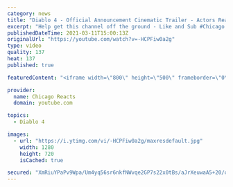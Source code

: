 ```yaml
---
category: news
title: "Diablo 4 - Official Announcement Cinematic Trailer - Actors React"
excerpt: "Help get this channel off the ground - Like and Sub #Chicago #Blind #React."
publishedDateTime: 2021-03-11T15:00:13Z
originalUrl: "https://youtube.com/watch?v=-HCPFiw0a2g"
type: video
quality: 137
heat: 137
published: true

featuredContent: "<iframe width=\"800\" height=\"500\" frameborder=\"0\" src=\"https://www.youtube.com/embed/-HCPFiw0a2g\" allow=\"accelerometer; autoplay; encrypted-media; gyroscope; picture-in-picture\" allowfullscreen></iframe>"

provider:
  name: Chicago Reacts
  domain: youtube.com

topics:
  - Diablo 4

images:
  - url: "https://i.ytimg.com/vi/-HCPFiw0a2g/maxresdefault.jpg"
    width: 1280
    height: 720
    isCached: true

secured: "XmRiuYPaPv9Wpa/Um4yq56sr6nkfNWvqe2GP7s22x0tBs/aJrXeuwaA5+20/ona2W7kf3cwSFjDCSecHWUR8WLFnSHpsvJDFyqY8aLrhJfK4QdAHDYD7o/2OAhE7S+s1W2+3/WVBFhe6y6ruPA3hsMirqW785dowd+NrdbGQbFz+CzNiNDTa0/6U/bmr5wgPZDMsbLfdzzGHT35S7DaJKpGkEoQwG1RLohQxENTcSoawFOqWURScaZdtPbXtvmV8Q1lvgMfN0ZYizeHDxjZ9QfnWJCoUnm1TSb7S/Y7uUZVsJ06p712P1cUpUy7d2qhdPFUzwhzQj2fL+GvD8F0ZvJjMiSvbuCmMG2y3g+b1CI+Ad15hIovgSrROS1PQ+hnytKjaT7bnG5YsZgVmnoTRc0R/PgSMW+KEQQ/n6gFlMpzm61EFuXkdgU0rzTn46h5l;GSLd4ZhzTEWz/4Dbp8GsVw=="
---
```


